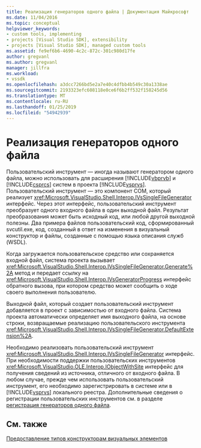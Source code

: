 ```yaml
---
title: Реализация генераторов одного файла | Документация Майкрософт
ms.date: 11/04/2016
ms.topic: conceptual
helpviewer_keywords:
- custom tools, implementing
- projects [Visual Studio SDK], extensibility
- projects [Visual Studio SDK], managed custom tools
ms.assetid: fe9ef6b6-4690-4c2c-872c-301c980d17fe
author: gregvanl
ms.author: gregvanl
manager: jillfra
ms.workload:
- vssdk
ms.openlocfilehash: a3dcc7266bd5e2a7e40c4dfbb4b549c30a1338ae
ms.sourcegitcommit: 2193323efc608118e0ce6f6b2ff532f158245d56
ms.translationtype: MT
ms.contentlocale: ru-RU
ms.lasthandoff: 01/25/2019
ms.locfileid: "54942939"
---
```

# <a name="implementing-single-file-generators"></a>Реализация генераторов одного файла
Пользовательский инструмент — иногда называют генератором одного файла, можно использовать для расширения [!INCLUDE[vbprvb](../../code-quality/includes/vbprvb_md.md)] и [!INCLUDE[csprcs](../../data-tools/includes/csprcs_md.md)] систем в проекта [!INCLUDE[vsprvs](../../code-quality/includes/vsprvs_md.md)]. Пользовательский инструмент — это компонент COM, который реализует <xref:Microsoft.VisualStudio.Shell.Interop.IVsSingleFileGenerator> интерфейс. Через этот интерфейс, пользовательский инструмент преобразует одного входного файла в один выходной файл. Результат преобразования может быть исходный код, или любой другой выходной полезны. Два примера файлов пользовательский код, сформированный svcutil.exe, код, созданный в ответ на изменения в визуальный конструктор и файлы, созданные с помощью языка описания служб (WSDL).  
  
 Когда загружается пользовательское средство или сохраняется входной файл, система проекта вызывает <xref:Microsoft.VisualStudio.Shell.Interop.IVsSingleFileGenerator.Generate%2A> метод и передает ссылку на <xref:Microsoft.VisualStudio.Shell.Interop.IVsGeneratorProgress> интерфейс обратного вызова, при котором средство может сообщить о ходе своего выполнения пользователю.  
  
 Выходной файл, который создает пользовательский инструмент добавляется в проект с зависимостью от входного файла. Система проекта автоматически определяет имя выходного файла, на основе строки, возвращаемые реализацию пользовательского инструмента <xref:Microsoft.VisualStudio.Shell.Interop.IVsSingleFileGenerator.DefaultExtension%2A>.  
  
 Необходимо реализовать пользовательский инструмент <xref:Microsoft.VisualStudio.Shell.Interop.IVsSingleFileGenerator> интерфейс. При необходимости поддержки пользовательских инструментов <xref:Microsoft.VisualStudio.OLE.Interop.IObjectWithSite> интерфейс для получения сведений из источника, отличного от входного файла. В любом случае, прежде чем использовать пользовательский инструмент, его необходимо зарегистрировать в системе или в [!INCLUDE[vsprvs](../../code-quality/includes/vsprvs_md.md)] локального реестра. Дополнительные сведения о регистрации пользовательских инструментов см. в разделе [регистрация генераторов одного файла](../../extensibility/internals/registering-single-file-generators.md).  
  
## <a name="see-also"></a>См. также  
 [Предоставление типов конструкторам визуальных элементов](../../extensibility/internals/exposing-types-to-visual-designers.md)